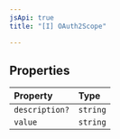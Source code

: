 ```yaml
---
jsApi: true
title: "[I] OAuth2Scope"

---
```

## Properties

| Property | Type |
| :------ | :------ |
| `description?` | `string` |
| `value` | `string` |
